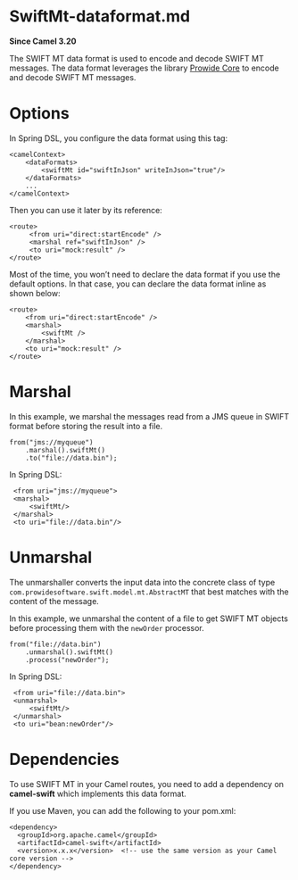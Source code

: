 # SwiftMt-dataformat.md

**Since Camel 3.20**

The SWIFT MT data format is used to encode and decode SWIFT MT messages.
The data format leverages the library [Prowide
Core](https://github.com/prowide/prowide-core) to encode and decode
SWIFT MT messages.

# Options

In Spring DSL, you configure the data format using this tag:

    <camelContext>
        <dataFormats>
            <swiftMt id="swiftInJson" writeInJson="true"/>
        </dataFormats>
        ...
    </camelContext>

Then you can use it later by its reference:

    <route>
         <from uri="direct:startEncode" />
         <marshal ref="swiftInJson" />
         <to uri="mock:result" />
    </route>

Most of the time, you won’t need to declare the data format if you use
the default options. In that case, you can declare the data format
inline as shown below:

    <route>
        <from uri="direct:startEncode" />
        <marshal>
            <swiftMt />
        </marshal>
        <to uri="mock:result" />
    </route>

# Marshal

In this example, we marshal the messages read from a JMS queue in SWIFT
format before storing the result into a file.

    from("jms://myqueue")
        .marshal().swiftMt()
        .to("file://data.bin");

In Spring DSL:

     <from uri="jms://myqueue">
     <marshal>
         <swiftMt/>
     </marshal>
     <to uri="file://data.bin"/>

# Unmarshal

The unmarshaller converts the input data into the concrete class of type
`com.prowidesoftware.swift.model.mt.AbstractMT` that best matches with
the content of the message.

In this example, we unmarshal the content of a file to get SWIFT MT
objects before processing them with the `newOrder` processor.

    from("file://data.bin")
        .unmarshal().swiftMt()
        .process("newOrder");

In Spring DSL:

     <from uri="file://data.bin">
     <unmarshal>
         <swiftMt/>
     </unmarshal>
     <to uri="bean:newOrder"/>

# Dependencies

To use SWIFT MT in your Camel routes, you need to add a dependency on
**camel-swift** which implements this data format.

If you use Maven, you can add the following to your pom.xml:

    <dependency>
      <groupId>org.apache.camel</groupId>
      <artifactId>camel-swift</artifactId>
      <version>x.x.x</version>  <!-- use the same version as your Camel core version -->
    </dependency>

